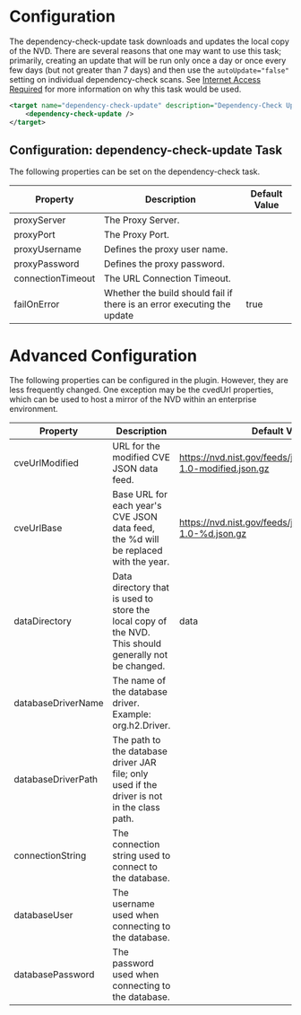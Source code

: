 Configuration
====================
The dependency-check-update task downloads and updates the local copy of the NVD.
There are several reasons that one may want to use this task; primarily, creating
an update that will be run only once a day or once every few days (but not greater
than 7 days) and then use the `autoUpdate="false"` setting on individual
dependency-check scans. See [Internet Access Required](https://jeremylong.github.io/DependencyCheck/data/index.html)
for more information on why this task would be used.

```xml
<target name="dependency-check-update" description="Dependency-Check Update">
    <dependency-check-update />
</target>
```

Configuration: dependency-check-update Task
--------------------
The following properties can be set on the dependency-check task.

Property              | Description                        | Default Value
----------------------|------------------------------------|------------------
proxyServer           | The Proxy Server.                  | &nbsp;
proxyPort             | The Proxy Port.                    | &nbsp;
proxyUsername         | Defines the proxy user name.       | &nbsp;
proxyPassword         | Defines the proxy password.        | &nbsp;
connectionTimeout     | The URL Connection Timeout.        | &nbsp;
failOnError           | Whether the build should fail if there is an error executing the update | true

Advanced Configuration
====================
The following properties can be configured in the plugin. However, they are less frequently changed. One exception
may be the cvedUrl properties, which can be used to host a mirror of the NVD within an enterprise environment.

Property             | Description                                                                                           | Default Value
---------------------|-------------------------------------------------------------------------------------------------------|------------------
cveUrlModified       | URL for the modified CVE JSON data feed.                                                              | https://nvd.nist.gov/feeds/json/cve/1.0/nvdcve-1.0-modified.json.gz
cveUrlBase           | Base URL for each year's CVE JSON data feed, the %d will be replaced with the year.                   | https://nvd.nist.gov/feeds/json/cve/1.0/nvdcve-1.0-%d.json.gz
dataDirectory        | Data directory that is used to store the local copy of the NVD. This should generally not be changed. | data
databaseDriverName   | The name of the database driver. Example: org.h2.Driver.                                              | &nbsp;
databaseDriverPath   | The path to the database driver JAR file; only used if the driver is not in the class path.           | &nbsp;
connectionString     | The connection string used to connect to the database.                                                | &nbsp;
databaseUser         | The username used when connecting to the database.                                                    | &nbsp;
databasePassword     | The password used when connecting to the database.                                                    | &nbsp;
